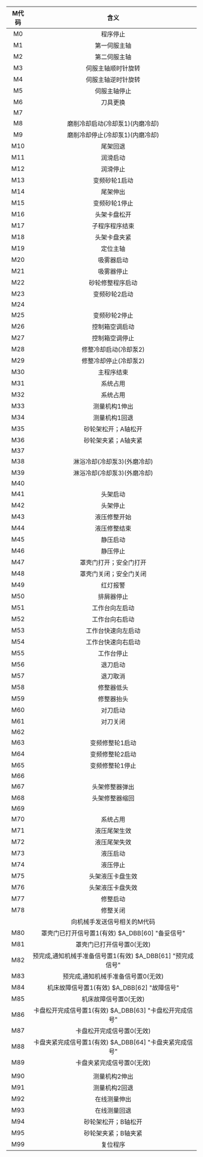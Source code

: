 #

|M代码|含义|
|:----:|:----:|
|M0|程序停止
|M1|第一伺服主轴
|M2|第二伺服主轴
|M3|伺服主轴顺时针旋转
|M4|伺服主轴逆时针旋转
|M5|伺服主轴停止
|M6|刀具更换
|M7|
|M8|磨削冷却启动(冷却泵1)(内磨冷却)
|M9|磨削冷却停止(冷却泵1)(内磨冷却)
|M10|尾架回退
|M11|润滑启动
|M12|润滑停止
|M13|变频砂轮1启动
|M14|尾架伸出
|M15|变频砂轮1停止
|M16|头架卡盘松开
|M17|子程序程序结束
|M18|头架卡盘夹紧
|M19|定位主轴
|M20|吸雾器启动
|M21|吸雾器停止
|M22|砂轮修整程序启动
|M23|变频砂轮2启动
|M24|
|M25|变频砂轮2停止
|M26|控制箱空调启动
|M27|控制箱空调停止
|M28|修整冷却启动(冷却泵2)
|M29|修整冷却停止(冷却泵2)
|M30|主程序结束
|M31|系统占用
|M32|系统占用
|M33|测量机构1伸出
|M34|测量机构1回退
|M35|砂轮架松开；A轴松开
|M36|砂轮架夹紧；A轴夹紧
|M37|
|M38|淋浴冷却(冷却泵3)(外磨冷却)
|M39|淋浴冷却(冷却泵3)(外磨冷却)
|M40|
|M41|头架启动
|M42|头架停止
|M43|液压修整开始
|M44|液压修整结束
|M45|静压启动
|M46|静压停止
|M47|罩壳门打开；安全门打开
|M48|罩壳门关闭；安全门关闭
|M49|红灯报警
|M50|排屑器停止
|M51|工作台向左启动
|M52|工作台向右启动
|M53|工作台快速向左启动
|M54|工作台快速向右启动
|M55|工作台停止
|M56|退刀启动
|M57|退刀取消
|M58|修整器低头
|M59|修整器抬头
|M60|对刀启动
|M61|对刀关闭
|M62|
|M63|变频修整轮1启动
|M64|变频修整轮2启动
|M65|变频修整轮1停止
|M66|
|M67|头架修整器弹出
|M68|头架修整器缩回
|M69|
|M70|系统占用
|M71|液压尾架生效
|M72|液压尾架失效
|M73|液压启动
|M74|液压停止
|M75|头架液压卡盘生效
|M76|头架液压卡盘失效
|M77|修整启动
|M78|修整关闭
||向机械手发送信号相关的M代码
|M80|罩壳门已打开信号置1(有效) $A_DBB[60] "备妥信号"
|M81|罩壳门已打开信号置0(无效)
|M82|预完成,通知机械手准备信号置1(有效) $A_DBB[61] "预完成信号"
|M83|预完成,通知机械手准备信号置0(无效)
|M84|机床故障信号置1(有效) $A_DBB[62] "故障信号"
|M85|机床故障信号置0(无效)
|M86|卡盘松开完成信号置1(有效) $A_DBB[63] "卡盘松开完成信号"
|M87|卡盘松开完成信号置0(无效)
|M88|卡盘夹紧完成信号置1(有效) $A_DBB[64] "卡盘夹紧完成信号"
|M89|卡盘夹紧完成信号置0(无效)
|||
|M90|测量机构2伸出
|M91|测量机构2回退
|M92|在线测量伸出
|M93|在线测量回退
|M94|砂轮架松开；B轴松开
|M95|砂轮架夹紧；B轴夹紧
|M99|复位程序
